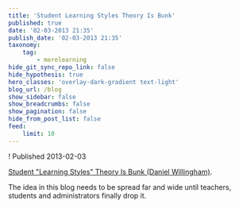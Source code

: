 ```yaml
---
title: 'Student Learning Styles Theory Is Bunk'
published: true
date: '02-03-2013 21:35'
publish_date: '02-03-2013 21:35'
taxonomy:
    tag:
        - merelearning
hide_git_sync_repo_link: false
hide_hypothesis: true
hero_classes: 'overlay-dark-gradient text-light'
blog_url: /blog
show_sidebar: false
show_breadcrumbs: false
show_pagination: false
hide_from_post_list: false
feed:
    limit: 10
---
```


! Published 2013-02-03

<a href="https://larrycuban.wordpress.com/2012/04/15/student-learning-styles-theory-is-bunk-daniel-willingham/">Student "Learning Styles" Theory Is Bunk (Daniel Willingham)</a>.

The idea in this blog needs to be spread far and wide until teachers, students and administrators finally drop it.
